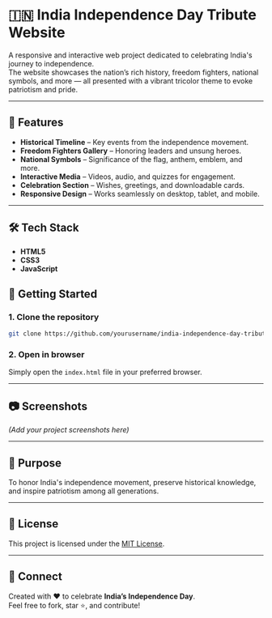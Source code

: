 # 🇮🇳 India Independence Day Tribute Website

A responsive and interactive web project dedicated to celebrating India's journey to independence.  
The website showcases the nation’s rich history, freedom fighters, national symbols, and more — all presented with a vibrant tricolor theme to evoke patriotism and pride.

---

## 📜 Features
- **Historical Timeline** – Key events from the independence movement.
- **Freedom Fighters Gallery** – Honoring leaders and unsung heroes.
- **National Symbols** – Significance of the flag, anthem, emblem, and more.
- **Interactive Media** – Videos, audio, and quizzes for engagement.
- **Celebration Section** – Wishes, greetings, and downloadable cards.
- **Responsive Design** – Works seamlessly on desktop, tablet, and mobile.

---

## 🛠️ Tech Stack
- **HTML5**
- **CSS3**
- **JavaScript**


## 🚀 Getting Started

### 1. Clone the repository
```bash
git clone https://github.com/yourusername/india-independence-day-tribute.git
```

### 2. Open in browser
Simply open the `index.html` file in your preferred browser.

---

## 📷 Screenshots
*(Add your project screenshots here)*

---

## 🎯 Purpose
To honor India's independence movement, preserve historical knowledge, and inspire patriotism among all generations.

---

## 📜 License
This project is licensed under the [MIT License](LICENSE).

---

## 💌 Connect
Created with ❤️ to celebrate **India’s Independence Day**.  
Feel free to fork, star ⭐, and contribute!
